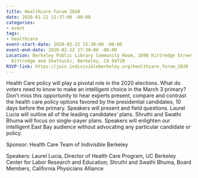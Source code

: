 ```yaml
---
title: Healthcare Forum 2020
date: 2020-01-22 12:37:00 -08:00
categories:
- event
tags:
- healthcare
event-start-date: 2020-02-22 15:30:00 -08:00
event-end-date: 2020-02-22 17:30:00 -08:00
Location: Berkeley Public Library Community Room, 2090 Kittredge Street (corner of
  Kittredge and Shattuck), Berkeley, CA 94720
RSVP-link: https://join.indivisibleberkeley.org/healthcare_forum_2020
---
```


Health Care policy will play a pivotal role in the 2020 elections. What do voters need to know to make an intelligent choice in the March 3 primary? Don’t miss this opportunity to hear experts present, compare and contrast the health care policy options favored by the presidential candidates, 10 days before the primary. Speakers will present and field questions. Laurel Lucia will outline all of the leading candidates’ plans. Shruthi and Swathi Bhuma will focus on single-payer plans. Speakers will enlighten our intelligent East Bay audience without advocating any particular candidate or policy.

Sponsor:  Health Care Team of Indivisible Berkeley

Speakers: Laurel Lucia, Director of Health Care Program, UC Berkeley Center for Labor Research and Education; Shruthi and Swathi Bhuma, Board Members, California Physicians Alliance